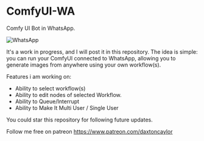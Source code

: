 # ComfyUI-WA
Comfy UI Bot in WhatsApp.

![WhatsApp](https://github.com/user-attachments/assets/a1f9faa8-4704-4928-8a75-fb7ada4956ad)

It's a work in progress, and I will post it in this repository. The idea is simple: you can run your ComfyUI connected to WhatsApp, allowing you to generate images from anywhere using your own workflow(s).

Features i am working on:

- Ability to select workflow(s)
- Ability to edit nodes of selected Workflow.
- Ability to Queue/Interrupt
- Ability to Make It Multi User / Single User 

You could star this repository for following future updates.

Follow me free on patreon
https://www.patreon.com/daxtoncaylor
